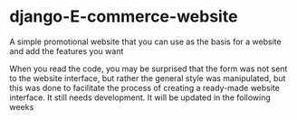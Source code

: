 # django-E-commerce-website
A simple promotional website that you can use as the basis for a website and add the features you want

When you read the code, you may be surprised that the form was not sent to the website interface, but rather the general style was manipulated, but this was done to facilitate the process of creating a ready-made website interface.  It still needs development. It will be updated in the following weeks
